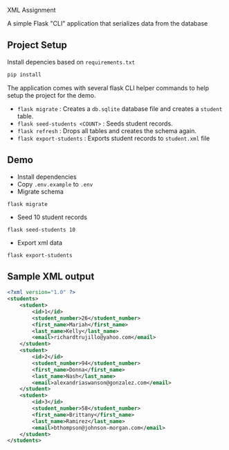 XML Assignment

A simple Flask "CLI" application that serializes data from the database

## Project Setup
Install depencies based on `requirements.txt`
```bash
pip install
```

The application comes with several flask CLI helper commands to help setup the project for the demo.

- `flask migrate` : Creates a `db.sqlite` database file and creates a `student` table.
- `flask seed-students <COUNT>` : Seeds student records.
- `flask refresh` : Drops all tables and creates the schema again.
- `flask export-students` : Exports student records to `student.xml` file

## Demo
- Install dependencies
- Copy `.env.example` to `.env`
- Migrate schema
```
flask migrate
```
- Seed 10 student records
```
flask seed-students 10
```
- Export xml data
```
flask export-students
```

## Sample XML output
```xml
<?xml version="1.0" ?>
<students>
	<student>
		<id>1</id>
		<student_number>26</student_number>
		<first_name>Mariah</first_name>
		<last_name>Kelly</last_name>
		<email>richardtrujillo@yahoo.com</email>
	</student>
	<student>
		<id>2</id>
		<student_number>94</student_number>
		<first_name>Donna</first_name>
		<last_name>Nash</last_name>
		<email>alexandriaswanson@gonzalez.com</email>
	</student>
	<student>
		<id>3</id>
		<student_number>58</student_number>
		<first_name>Brittany</first_name>
		<last_name>Ramirez</last_name>
		<email>bthompson@johnson-morgan.com</email>
	</student>
</students>
```